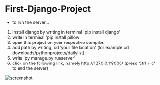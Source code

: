 # First-Django-Project

* to run the server...

1. install django by writing in terminal 'pip install django' 
2. write in terminal 'pip install pillow' 
3. open this project on your respective compiler. 
4. add path by writing, cd 'your file location' (for example cd downloads/pythonprojects/dailylist)
5. write 'py manage.py runserver' 
6. click on the following link, namely http://127.0.0.1:8000/ (press 'ctrl + c' to end the server)

![screenshot](https://user-images.githubusercontent.com/122729971/216338806-f756ee80-de7c-49fc-8343-b99bc482c656.png)
